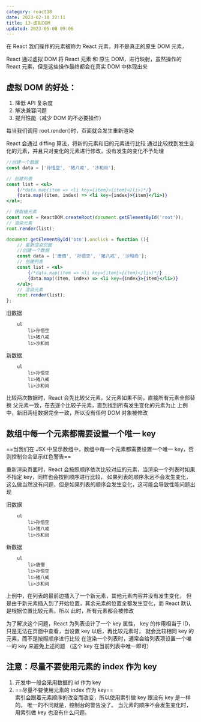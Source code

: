 ```yaml
---
category: react18
date: 2023-02-18 22:11
title: 13-虚拟DOM
updated: 2023-05-08 09:06
---
```


在 React 我们操作的元素被称为 React 元素，并不是真正的原生 DOM 元素，

React 通过虚拟 DOM 将 React 元素 和 原生 DOM，进行映射，虽然操作的 React 元素，但是这些操作最终都会在真实 DOM 中体现出来

## 虚拟 DOM 的好处：

1. 降低 API 复杂度
2. 解决兼容问题
3. 提升性能（减少 DOM 的不必要操作）

每当我们调用 root.render()时，页面就会发生重新渲染

React 会通过 diffing 算法，将新的元素和旧的元素进行比较
通过比较找到发生变化的元素，并且只对变化的元素进行修改，没有发生的变化不予处理

```jsx
//创建一个数据
const data = ['孙悟空', '猪八戒', '沙和尚'];

// 创建列表
const list = <ul>
    {/*data.map(item => <li key={item}>{item}</li>)*/}
    {data.map((item, index) => <li key={index}>{item}</li>)}
</ul>;

// 获取根元素
const root = ReactDOM.createRoot(document.getElementById('root'));
// 渲染元素
root.render(list);

document.getElementById('btn').onclick = function (){
    // 重新渲染页面
    //创建一个数据
    const data = ['唐僧', '孙悟空', '猪八戒', '沙和尚'];
    // 创建列表
    const list = <ul>
        {/*data.map(item => <li key={item}>{item}</li>)*/}
        {data.map((item, index) => <li key={index}>{item}</li>)}
    </ul>;
    // 渲染元素
    root.render(list);
};
```

旧数据

```
    ul
        li>孙悟空
        li>猪八戒
        li>沙和尚
```

新数据

```
    ul
        li>孙悟空
        li>猪八戒
        li>沙和尚
```

比较两次数据时，React 会先比较父元素，父元素如果不同，直接所有元素全部替换
父元素一致，在去逐个比较子元素，直到找到所有发生变化的元素为止
上例中，新旧两组数据完全一致，所以没有任何 DOM 对象被修改

## 数组中每一个元素都需要设置一个唯一 key

==当我们在 JSX 中显示数组中，数组中每一个元素都需要设置一个唯一 key，否则控制台会显示红色警告==

重新渲染页面时，React 会按照顺序依次比较对应的元素，当渲染一个列表时如果不指定 key，同样也会按照顺序进行比较，
如果列表的顺序永远不会发生变化，这么做当然没有问题，但是如果列表的顺序会发生变化，这可能会导致性能问题出现

旧数据

```
    ul
        li>孙悟空
        li>猪八戒
        li>沙和尚
```

新数据

```
    ul
        li>唐僧
        li>孙悟空
        li>猪八戒
        li>沙和尚
```

上例中，在列表的最前边插入了一个新元素，其他元素内容并没有发生变化，
但是由于新元素插入到了开始位置，其余元素的位置全都发生变化，而 React 默认是根据位置比较元素。所以 此时，所有元素都会被修改

为了解决这个问题，React 为列表设计了一个 key 属性，
key 的作用相当于 ID，只是无法在页面中查看，当设置 key 以后，再比较元素时，
就会比较相同 key 的元素，而不是按照顺序进行比较
在渲染一个列表时，通常会给列表项设置一个唯一的 key 来避免上述问题
（这个 key 在当前列表中唯一即可）

## 注意：尽量不要使用元素的 index 作为 key

1. 开发中一般会采用数据的 id 作为 key
2. ==尽量不要使用元素的 index 作为 key==  
   索引会跟着元素顺序的改变而改变，所以使用索引做 key 跟没有 key 是一样的。
   唯一的不同就是，控制台的警告没了。
   当元素的顺序不会发生变化时，用索引做 key 也没有什么问题。